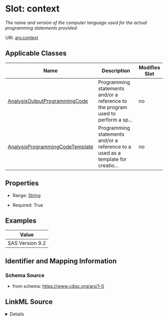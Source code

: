# Slot: context


_The name and version of the computer language used for the actual programming statements provided._



URI: [ars:context](https://www.cdisc.org/ars/1-0/context)



<!-- no inheritance hierarchy -->




## Applicable Classes

| Name | Description | Modifies Slot |
| --- | --- | --- |
[AnalysisOutputProgrammingCode](AnalysisOutputProgrammingCode.md) | Programming statements and/or a reference to the program used to perform a sp... |  no  |
[AnalysisProgrammingCodeTemplate](AnalysisProgrammingCodeTemplate.md) | Programming statements and/or a reference to a used as a template for creatio... |  no  |







## Properties

* Range: [String](String.md)

* Required: True






## Examples

| Value |
| --- |
| SAS Version 9.2 |

## Identifier and Mapping Information







### Schema Source


* from schema: https://www.cdisc.org/ars/1-0




## LinkML Source

<details>
```yaml
name: context
description: The name and version of the computer language used for the actual programming
  statements provided.
examples:
- value: SAS Version 9.2
from_schema: https://www.cdisc.org/ars/1-0
rank: 1000
alias: context
domain_of:
- AnalysisOutputProgrammingCode
- AnalysisProgrammingCodeTemplate
range: string
required: true

```
</details>